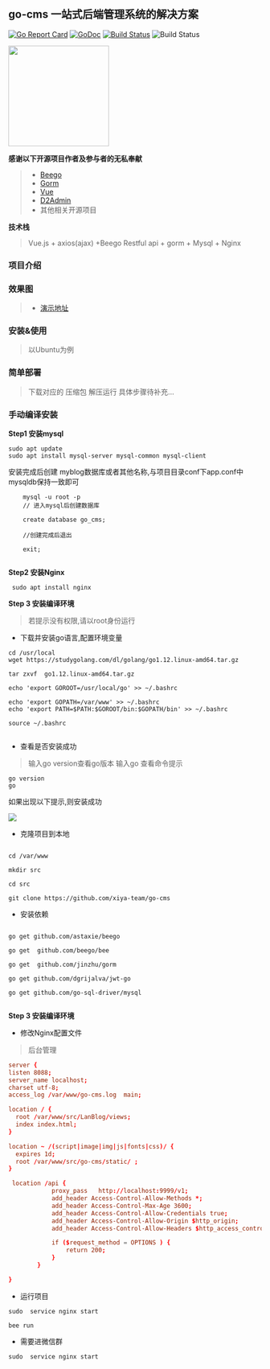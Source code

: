 ## go-cms 一站式后端管理系统的解决方案

[![Go Report Card](https://goreportcard.com/badge/github.com/sinksmell/LanBlog)](https://goreportcard.com/report/github.com/sinksmell/LanBlog)
[![GoDoc](https://godoc.org/github.com/sinksmell/LanBlog?status.svg)](https://godoc.org/github.com/sinksmell/LanBlog)
[![Build Status](https://travis-ci.com/sinksmell/LanBlog.svg?branch=master)](https://travis-ci.com/sinksmell/LanBlog)
![Build Status](https://img.shields.io/badge/language-go-green.svg)

<a href="https://github.com/d2-projects/d2-admin" target="_blank"><img src="https://raw.githubusercontent.com/FairyEver/d2-admin/master/doc/image/d2-admin@2x.png" width="200"></a>

**感谢以下开源项目作者及参与者的无私奉献**
> * [Beego](https://github.com/astaxie/beego/)
> * [Gorm](https://github.com/jinzhu/gorm)
> * [Vue](https://github.com/vuejs/vue)
> * [D2Admin](https://github.com/d2-projects/d2-admin)
> * 其他相关开源项目

**技术栈**
> Vue.js + axios(ajax) +Beego Restful api + gorm + Mysql + Nginx

### **项目介绍**

### 效果图
> * [演示地址]()


### 安装&使用
> 以Ubuntu为例

### 简单部署
> 下载对应的 压缩包 解压运行 具体步骤待补充...
> 

### 手动编译安装
**Step1 安装mysql**

```shell
sudo apt update
sudo apt install mysql-server mysql-common mysql-client
```
安装完成后创建 myblog数据库或者其他名称,与项目目录conf下app.conf中mysqldb保持一致即可

``` shell
	mysql -u root -p
	// 进入mysql后创建数据库
	
	create database go_cms;
	
	//创建完成后退出
	
	exit;
	
``` 

**Step2 安装Nginx**

``` shell
 sudo apt install nginx
```

**Step 3 安装编译环境**
> 若提示没有权限,请以root身份运行

* 下载并安装go语言,配置环境变量


``` shell
cd /usr/local
wget https://studygolang.com/dl/golang/go1.12.linux-amd64.tar.gz

tar zxvf  go1.12.linux-amd64.tar.gz

echo 'export GOROOT=/usr/local/go' >> ~/.bashrc 

echo 'export GOPATH=/var/www' >> ~/.bashrc 
echo 'export PATH=$PATH:$GOROOT/bin:$GOPATH/bin' >> ~/.bashrc 

source ~/.bashrc
	
``` 

* 查看是否安装成功
> 输入go version查看go版本 输入go 查看命令提示

	go version
	go 

如果出现以下提示,则安装成功

![](https://i.loli.net/2019/03/03/5c7b8034bbdc4.png)

* 克隆项目到本地 

``` shell

cd /var/www

mkdir src

cd src

git clone https://github.com/xiya-team/go-cms

```

* 安装依赖

``` 

go get github.com/astaxie/beego

go get  github.com/beego/bee

go get  github.com/jinzhu/gorm

go get github.com/dgrijalva/jwt-go

go get github.com/go-sql-driver/mysql


```

**Step 3 安装编译环境**

* 修改Nginx配置文件

> 后台管理 

``` conf
server {
listen 8088;
server_name localhost;
charset utf-8;
access_log /var/www/go-cms.log  main;

location / {
  root /var/www/src/LanBlog/views;
  index index.html;
}

location ~ /(script|image|img|js|fonts|css)/ {
  expires 1d;
  root /var/www/src/go-cms/static/ ;
}

 location /api {
            proxy_pass   http://localhost:9999/v1;
            add_header Access-Control-Allow-Methods *;
            add_header Access-Control-Max-Age 3600;
            add_header Access-Control-Allow-Credentials true;
            add_header Access-Control-Allow-Origin $http_origin;
            add_header Access-Control-Allow-Headers $http_access_control_request_headers;

            if ($request_method = OPTIONS ) {
                return 200;
            }
        }   

}
```

* 运行项目 

``` 
sudo  service nginx start

bee run 

```

* 需要进微信群 

``` 
sudo  service nginx start

```